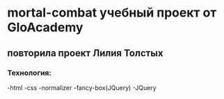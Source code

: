 # mortal-combat учебный проект от GloAcademy
## повторила проект Лилия Толстых
### Технология:
-html
-css
-normalizer
-fancy-box(JQuery)
-JQuery
